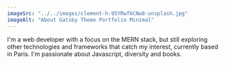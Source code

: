 ```yaml
---
imageSrc: "../../images/clement-h-95YRwf6CNw8-unsplash.jpg"
imageAlt: "About Gatsby Theme Portfolio Minimal"
---
```


I'm a web developer with a focus on the MERN stack, but still exploring other technologies and frameworks that catch my interest, currently based in Paris. I'm passionate about Javascript, diversity and books.

